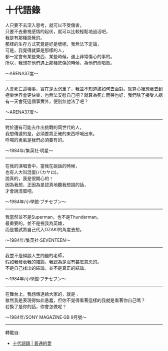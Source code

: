 # 十代語錄

人只要不去深入思考，就可以不受傷害，  
只要不去重視感情的起伏，就可以比較輕鬆地過活吧，  
我是有那種感覺的。  
那樣的生存方式究竟是好是壞呢，我無法下定論，  
可是，我覺得就算是那樣的人，  
都一定會有某些東西、某些時候，遇上非常傷心的事的。  
所以，我想在他們遇上那種悲傷的時候，為他們而唱歌。  

～ARENA37度～  

---

人會死亡這種事，實在是太沉重了，我並不知道該如何去面對。就算心裡想著去到極樂世界會更快樂，也無法安慰自己吧？就算為死亡而哭也好，我們除了接受人總有一天會死這個事實外，便別無他法了吧？  

～ARENA37度～  

---

對於還有可能去作出挑戰的同世代的人，  
我想傳達的是，必須要將正確的東西呼喊出來。  
呼喊的勇氣是我們必須要有的。  

～1984年/集英社·明星～  

---

在我的演唱會中，當我在說話的時候，  
也有人大叫混蛋(バカヤロ)。  
說真的，我是很開心的！  
因為我想，正因為是認真地聽我想說的話，  
才會說混蛋吧。  

～1984年/小學館·ブチセブン～  

---

我當然並不是Superman，也不是Thunderman。  
最重要的，並不是視我為英雄，  
而是嘗試將自己代入OZAKI的角度去想。  

～1984年/集英社·SEVENTEEN～  

---

我並不是傾談人生問題的老師，  
假如我發表我的結論，我認為是沒有甚麼意思的。  
不是自己找出的結論，並不是真正的結論。  

～1984年/小學館·ブチセブン～  

---

在舞台上，我想傳達給大家的，就是﹕  
雖然我是表現得如此愚蠢，但你不覺得看著這樣的我就是看著你自己嗎？  
若換了是你的話，你會怎做呢？  

～1984年/SONY MAGAZINE·GB 9月號～  

---
轉載自:  
- [十代語錄 | 普通的愛](http://web.archive.org/web/20110429051830/http://blog.yam.com/forgetnot/category/640542)  

